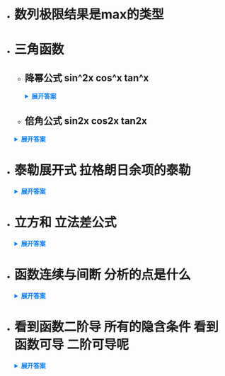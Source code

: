 - # 数列极限结果是max的类型
- # 三角函数
  - ## 降幂公式 sin^2x cos^x tan^x
    <details>
      <summary style="font-weight: bold; color: #007bff;">展开答案</summary>
      <ul>
        <li style="color: blue;">
          <img src="https://raw.githubusercontent.com/Xioaruan912/pic/main/image-20251001104437920.png" alt="公式图" style="height: 200px; vertical-align: middle;">
        </li>
      </ul>
    </details>
   - ## 倍角公式 sin2x cos2x tan2x
    <details>
      <summary style="font-weight: bold; color: #007bff;">展开答案</summary>
      <ul>
        <li style="color: blue;">
          <img src="https://raw.githubusercontent.com/Xioaruan912/pic/main/image-20251001104816705.png" alt="公式图" style="height: 200px; vertical-align: middle;">
        </li>
      </ul>
    </details>
  
- # 泰勒展开式 拉格朗日余项的泰勒
    <details>
      <summary style="font-weight: bold; color: #007bff;">展开答案</summary>
      <ul>
        <li style="color: blue;">
          <img src="https://raw.githubusercontent.com/Xioaruan912/pic/main/image-20251001104958436.png" alt="公式图" style="height: 200px; vertical-align: middle;">
        </li>
        <li style="color: blue;">如果是带拉格朗日的1阶泰勒 那么就是展开到 1阶=1导 也就是展开到1阶导数 带二阶拉格朗日余项</li>
      </ul>
    </details>
    
- # 立方和 立法差公式
    <details>
      <summary style="font-weight: bold; color: #007bff;">展开答案</summary>
      <ul>
        <li style="color: blue;">
          <img src="https://raw.githubusercontent.com/Xioaruan912/pic/main/image-20251001204431742.png" alt="公式图" style="height: 200px; vertical-align: middle;">
        </li>
          <img src="https://raw.githubusercontent.com/Xioaruan912/pic/main/image-20251001204548728.png" alt="公式图" style="height: 200px; vertical-align: middle;">
        </li>
      </ul>
    </details>   
    
- # 函数连续与间断 分析的点是什么
    <details>
      <summary style="font-weight: bold; color: #007bff;">展开答案</summary>
      <ul>
        <li style="color: blue;">无定义点和分段点</li>
      </ul>
    </details>

- # 看到函数二阶导 所有的隐含条件 看到函数可导 二阶可导呢
    <details>
      <summary style="font-weight: bold; color: #007bff;">展开答案</summary>
      <ul>二阶导数
      <ul>
        <li style="color: blue;">给出二阶导存在</li>
        <li style="color: blue;">1. 一阶导连续</li>
        <li style="color: blue;">2. 一阶泰勒公式带拉格朗日余项</li>
        <li style="color: blue;">给出二阶导>0</li>
        <li style="color: blue;">1. 一阶导单调增</li>
        <li style="color: blue;">2.凹凸的定义不等式</li>
      </ul>
      </ul>
      <ul>函数可导
      <ul>
        <li style="color: blue;">有极值点 函数导数存在零点</li>
        <li style="color: blue;">无极值点 那么导函数必保号</li>
      </ul>
      </ul>
      <ul>二阶可导
      <ul>
        <li style="color: blue;">有拐点 二阶导数存在零点</li>
        <li style="color: blue;">无拐点 那么一阶导函数必保号</li>
      </ul>
      </ul>
    </details>

